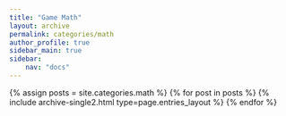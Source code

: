 ```yaml
---
title: "Game Math"
layout: archive
permalink: categories/math
author_profile: true
sidebar_main: true
sidebar:
    nav: "docs"
---
```


{% assign posts = site.categories.math %}
{% for post in posts %} {% include archive-single2.html type=page.entries_layout %} {% endfor %}